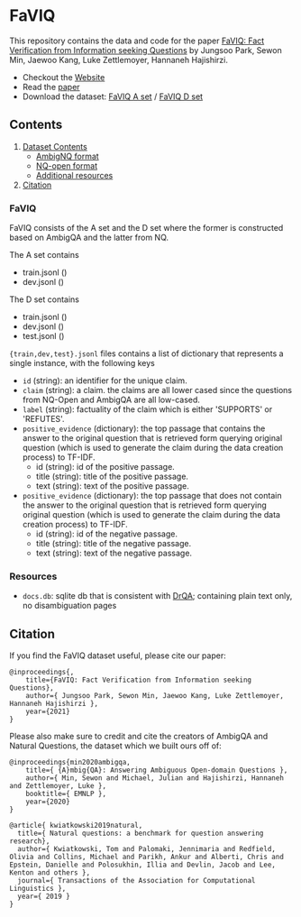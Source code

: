 # FaVIQ

This repository contains the data and code for the paper
[FaVIQ: Fact Verification from Information seeking Questions]()
by Jungsoo Park, Sewon Min, Jaewoo Kang, Luke Zettlemoyer, Hannaneh Hajishirzi.

* Checkout the [Website]()
* Read the [paper]()
* Download the dataset: [FaVIQ A set]() / [FaVIQ D set]()

## Contents
1. [Dataset Contents](#dataset-contents)
    * [AmbigNQ format](#ambignq)
    * [NQ-open format](#nq-open)
    * [Additional resources](#additional-resources)
2. [Citation](#citation)

### FaVIQ

FaVIQ consists of the A set and the D set where the former is constructed based on AmbigQA and the latter from NQ.

The A set contains
- train.jsonl ()
- dev.jsonl ()

The D set contains
- train.jsonl ()
- dev.jsonl ()
- test.jsonl ()

`{train,dev,test}.jsonl` files contains a list of dictionary that represents a single instance, with the following keys

- `id` (string): an identifier for the unique claim.
- `claim` (string): a claim. the claims are all lower cased since the questions from NQ-Open and AmbigQA are all low-cased.
- `label` (string): factuality of the claim which is either 'SUPPORTS' or 'REFUTES'.
- `positive_evidence` (dictionary): the top passage that contains the answer to the original question that is retrieved form querying original question (which is used to generate the claim during the data creation process) to TF-IDF.
   - id (string): id of the positive passage.
   - title (string): title of the positive passage.
   - text (string): text of the positive passage.
- `positive_evidence` (dictionary): the top passage that does not contain the answer to the original question that is retrieved form querying original question (which is used to generate the claim during the data creation process) to TF-IDF.
   - id (string): id of the negative passage.
   - title (string): title of the negative passage.
   - text (string): text of the negative passage.

### Resources

- `docs.db`: sqlite db that is consistent with [DrQA](https://github.com/facebookresearch/DrQA); containing plain text only, no disambiguation pages

## Citation

If you find the FaVIQ dataset useful, please cite our paper:

```
@inproceedings{,
    title={FaVIQ: Fact Verification from Information seeking Questions},
    author={ Jungsoo Park, Sewon Min, Jaewoo Kang, Luke Zettlemoyer, Hannaneh Hajishirzi },
    year={2021}
}
```

Please also make sure to credit and cite the creators of AmbigQA and Natural Questions,
the dataset which we built ours off of:

```
@inproceedings{min2020ambigqa,
    title={ {A}mbig{QA}: Answering Ambiguous Open-domain Questions },
    author={ Min, Sewon and Michael, Julian and Hajishirzi, Hannaneh and Zettlemoyer, Luke },
    booktitle={ EMNLP },
    year={2020}
}
```

```
@article{ kwiatkowski2019natural,
  title={ Natural questions: a benchmark for question answering research},
  author={ Kwiatkowski, Tom and Palomaki, Jennimaria and Redfield, Olivia and Collins, Michael and Parikh, Ankur and Alberti, Chris and Epstein, Danielle and Polosukhin, Illia and Devlin, Jacob and Lee, Kenton and others },
  journal={ Transactions of the Association for Computational Linguistics },
  year={ 2019 }
}
```
